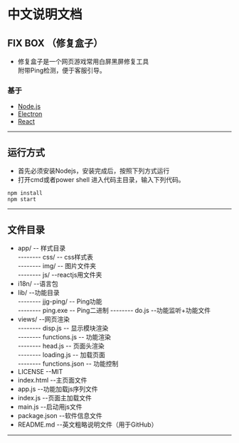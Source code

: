 # **中文说明文档**
## FIX BOX （修复盒子）
+ 修复盒子是一个网页游戏常用白屏黑屏修复工具  
  附带Ping检测，便于客服引导。
### 基于
* [Node.js](http://nodejs.cn/)
* [Electron](https://github.com/atom/electron)
* [React](https://github.com/facebook/react)
***

## 运行方式
+ 首先必须安装Nodejs，安装完成后，按照下列方式运行
+ 打开cmd或者power shell 进入代码主目录，输入下列代码。
```code
npm install
npm start
```
***

## 文件目录
* app/ -- 样式目录  
-------- css/  -- css样式表  
-------- img/  -- 图片文件夹  
-------- js/ --reactjs用文件夹  
* i18n/ --语言包
* lib/ --功能目录  
-------- jjg-ping/  -- Ping功能  
-------- ping.exe  -- Ping二进制
-------- do.js  --功能监听+功能文件
* views/  --网页渲染  
-------- disp.js  -- 显示模块渲染  
-------- functions.js  -- 功能渲染  
-------- head.js  -- 页面头渲染  
-------- loading.js  -- 加载页面  
-------- functions.json -- 功能控制  
* LICENSE  --MIT
* index.html  --主页面文件
* app.js  --功能加载js序列文件
* index.js  --页面主加载文件
* main.js  --启动用js文件
* package.json --软件信息文件
* README.md  --英文粗略说明文件（用于GitHub）
***
